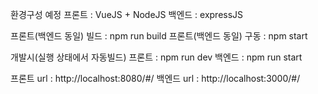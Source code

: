 환경구성 예정
프론트 : VueJS + NodeJS 
백엔드 : expressJS

프론트(백엔드 동일) 빌드 : npm run build
프론트(백엔드 동일) 구동 : npm start

개발시(실행 상태에서 자동빌드)
프론트 : npm run dev
백엔드 : npm run start

프론트 url : http://localhost:8080/#/
백엔드 url : http://localhost:3000/#/